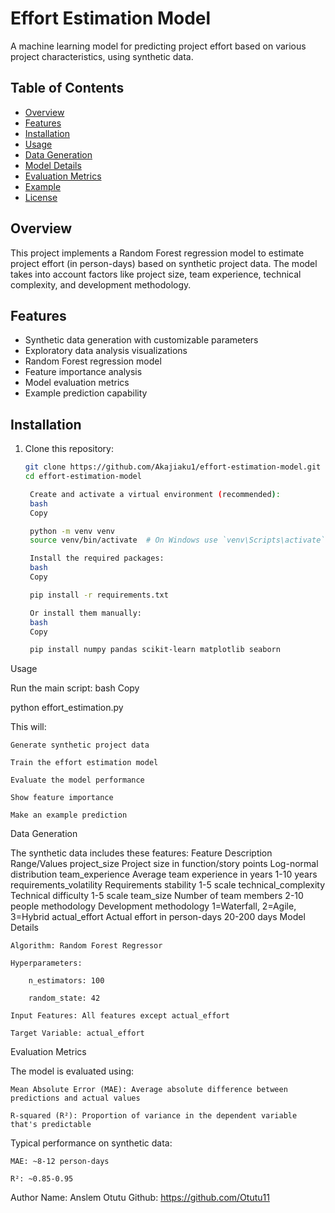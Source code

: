 # Effort Estimation Model

A machine learning model for predicting project effort based on various project characteristics, using synthetic data.

## Table of Contents
- [Overview](#overview)
- [Features](#features)
- [Installation](#installation)
- [Usage](#usage)
- [Data Generation](#data-generation)
- [Model Details](#model-details)
- [Evaluation Metrics](#evaluation-metrics)
- [Example](#example)
- [License](#license)

## Overview

This project implements a Random Forest regression model to estimate project effort (in person-days) based on synthetic project data. The model takes into account factors like project size, team experience, technical complexity, and development methodology.

## Features

- Synthetic data generation with customizable parameters
- Exploratory data analysis visualizations
- Random Forest regression model
- Feature importance analysis
- Model evaluation metrics
- Example prediction capability

## Installation

1. Clone this repository:
   ```bash
   git clone https://github.com/Akajiaku1/effort-estimation-model.git
   cd effort-estimation-model

    Create and activate a virtual environment (recommended):
    bash
    Copy

    python -m venv venv
    source venv/bin/activate  # On Windows use `venv\Scripts\activate`

    Install the required packages:
    bash
    Copy

    pip install -r requirements.txt

    Or install them manually:
    bash
    Copy

    pip install numpy pandas scikit-learn matplotlib seaborn

Usage

Run the main script:
bash
Copy

python effort_estimation.py

This will:

    Generate synthetic project data

    Train the effort estimation model

    Evaluate the model performance

    Show feature importance

    Make an example prediction

Data Generation

The synthetic data includes these features:
Feature	Description	Range/Values
project_size	Project size in function/story points	Log-normal distribution
team_experience	Average team experience in years	1-10 years
requirements_volatility	Requirements stability	1-5 scale
technical_complexity	Technical difficulty	1-5 scale
team_size	Number of team members	2-10 people
methodology	Development methodology	1=Waterfall, 2=Agile, 3=Hybrid
actual_effort	Actual effort in person-days	20-200 days
Model Details

    Algorithm: Random Forest Regressor

    Hyperparameters:

        n_estimators: 100

        random_state: 42

    Input Features: All features except actual_effort

    Target Variable: actual_effort

Evaluation Metrics

The model is evaluated using:

    Mean Absolute Error (MAE): Average absolute difference between predictions and actual values

    R-squared (R²): Proportion of variance in the dependent variable that's predictable

Typical performance on synthetic data:

    MAE: ~8-12 person-days

    R²: ~0.85-0.95

Author Name: Anslem Otutu
Github: https://github.com/Otutu11

    

